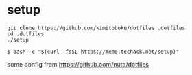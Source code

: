 # setup
```
git clone https://github.com/kimitoboku/dotfiles .dotfiles
cd .dotfiles
./setup
```

```
$ bash -c "$(curl -fsSL https://memo.techack.net/setup)"
```

some config from https://github.com/nuta/dotfiles

